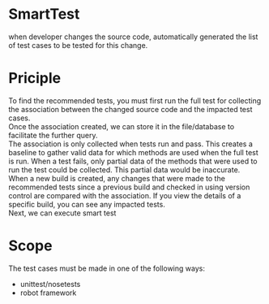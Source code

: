# SmartTest
when developer changes the source code, automatically generated the list of test cases to be tested for this change.

# Priciple
To find the recommended tests, you must first run the full test for collecting the association between the changed source code and the impacted test cases.     
Once the association created, we can store it in the file/database to facilitate the further query.    
The association is only collected when tests run and pass. This creates a baseline to gather valid data for which methods are used when the full test is run. When a test fails, only partial data of the methods that were used to run the test could be collected. This partial data would be inaccurate.    
When a new build is created, any changes that were made to the recommended tests since a previous build and checked in using version control are compared with the association. If you view the details of a specific build, you can see any impacted tests.   
Next, we can execute smart test

# Scope
The test cases must be made in one of the following ways:
- unittest/nosetests
- robot framework
